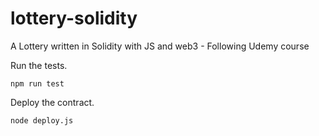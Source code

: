 # lottery-solidity
A Lottery written in Solidity with JS and web3 - Following Udemy course

Run the tests.
```shell
npm run test
```

Deploy the contract.
```shell
node deploy.js
```
